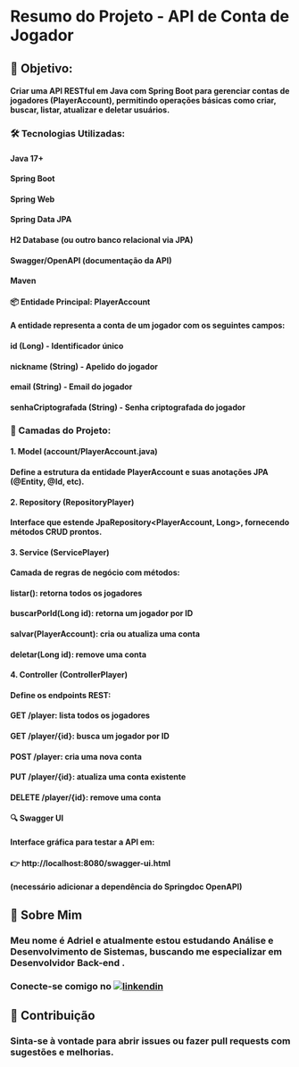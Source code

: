 # Resumo do Projeto - API de Conta de Jogador

## 🎯 Objetivo:
#### Criar uma API RESTful em Java com Spring Boot para gerenciar contas de jogadores (PlayerAccount), permitindo operações básicas como criar, buscar, listar, atualizar e deletar usuários.

### 🛠️ Tecnologias Utilizadas:
#### Java 17+

#### Spring Boot

#### Spring Web

#### Spring Data JPA

#### H2 Database (ou outro banco relacional via JPA)

#### Swagger/OpenAPI (documentação da API)

#### Maven

#### 📦 Entidade Principal: PlayerAccount
#### A entidade representa a conta de um jogador com os seguintes campos:

#### id (Long) - Identificador único

#### nickname (String) - Apelido do jogador

#### email (String) - Email do jogador

#### senhaCriptografada (String) - Senha criptografada do jogador

### 🔁 Camadas do Projeto:
#### 1. Model (account/PlayerAccount.java)
#### Define a estrutura da entidade PlayerAccount e suas anotações JPA (@Entity, @Id, etc).

#### 2. Repository (RepositoryPlayer)
#### Interface que estende JpaRepository<PlayerAccount, Long>, fornecendo métodos CRUD prontos.

#### 3. Service (ServicePlayer)
#### Camada de regras de negócio com métodos:

#### listar(): retorna todos os jogadores

#### buscarPorId(Long id): retorna um jogador por ID

#### salvar(PlayerAccount): cria ou atualiza uma conta

#### deletar(Long id): remove uma conta

#### 4. Controller (ControllerPlayer)
#### Define os endpoints REST:

#### GET /player: lista todos os jogadores

#### GET /player/{id}: busca um jogador por ID

#### POST /player: cria uma nova conta

#### PUT /player/{id}: atualiza uma conta existente

#### DELETE /player/{id}: remove uma conta

#### 🔍 Swagger UI
#### Interface gráfica para testar a API em:
#### 👉 http://localhost:8080/swagger-ui.html
#### (necessário adicionar a dependência do Springdoc OpenAPI)

## 🙋 Sobre Mim
### Meu nome é Adriel e atualmente estou estudando Análise e Desenvolvimento de Sistemas, buscando me especializar em Desenvolvidor Back-end .
### Conecte-se comigo no [![linkendin](https://www.linkedin.com/in/adrielcezar/)](https://linkendin.com/)

## 📣 Contribuição
### Sinta-se à vontade para abrir issues ou fazer pull requests com sugestões e melhorias.
